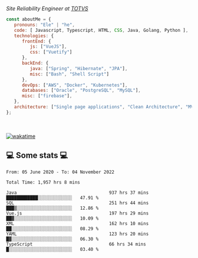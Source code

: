 <p><em>Site Reliability Engineer at <a href="https://www.totvs.com/">TOTVS</a></br>
</em></p>


```javascript
const aboutMe = {
   pronouns: "Ele" | "he",
   code: [ Javascript, Typescript, HTML, CSS, Java, Golang, Python ],
   technologies: {
      frontEnd: {
         js: ["VueJS"],
         css: ["Vuetify"]
      },
      backEnd: {
         java: ["Spring", "Hibernate", "JPA"],
         misc: ["Bash", "Shell Script"]
      },
      devOps: ["AWS", "Docker", "Kubernetes"],
      databases: ["Oracle", "PostgreSQL", "MySQL"],
      misc: ["firebase"],
   },
   architecture: ["Single page applications", "Clean Architecture", "MVC", "Microservices"],
};
```
</br></br>
[![wakatime](https://wakatime.com/badge/user/a3a8ed06-d304-4d6b-bc86-4adc418cdea7.svg)](https://wakatime.com/@a3a8ed06-d304-4d6b-bc86-4adc418cdea7)
<h2>💻 Some stats 💻</h2>

<!--START_SECTION:waka-->

```text
From: 05 June 2020 - To: 04 November 2022

Total Time: 1,957 hrs 8 mins

Java                                   937 hrs 37 mins ████████████░░░░░░░░░░░░░   47.91 %
SQL                                    251 hrs 44 mins ███▒░░░░░░░░░░░░░░░░░░░░░   12.86 %
Vue.js                                 197 hrs 29 mins ██▓░░░░░░░░░░░░░░░░░░░░░░   10.09 %
XML                                    162 hrs 10 mins ██░░░░░░░░░░░░░░░░░░░░░░░   08.29 %
YAML                                   123 hrs 20 mins █▓░░░░░░░░░░░░░░░░░░░░░░░   06.30 %
TypeScript                             66 hrs 34 mins  █░░░░░░░░░░░░░░░░░░░░░░░░   03.40 %
```

<!--END_SECTION:waka-->
